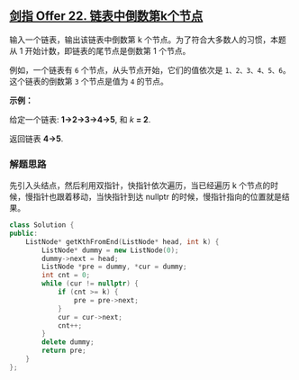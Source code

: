 ## [剑指 Offer 22. 链表中倒数第k个节点](https://leetcode.cn/problems/lian-biao-zhong-dao-shu-di-kge-jie-dian-lcof/)

输入一个链表，输出该链表中倒数第 k 个节点。为了符合大多数人的习惯，本题从 1 开始计数，即链表的尾节点是倒数第 1 个节点。

例如，一个链表有 `6` 个节点，从头节点开始，它们的值依次是 `1、2、3、4、5、6`。这个链表的倒数第 `3` 个节点是值为 `4` 的节点。

**示例：**

给定一个链表: **1->2->3->4->5**, 和 _k_ **= 2**.

返回链表 **4->5**.

### 解题思路

先引入头结点，然后利用双指针，快指针依次遍历，当已经遍历 k 个节点的时候，慢指针也跟着移动，当快指针到达 nullptr 的时候，慢指针指向的位置就是结果。

```cpp
class Solution {
public:
    ListNode* getKthFromEnd(ListNode* head, int k) {
        ListNode* dummy = new ListNode(0);
        dummy->next = head;
        ListNode *pre = dummy, *cur = dummy;
        int cnt = 0;
        while (cur != nullptr) {
            if (cnt >= k) {
                pre = pre->next;
            }
            cur = cur->next;
            cnt++;
        }
        delete dummy;
        return pre;
    }
};
```